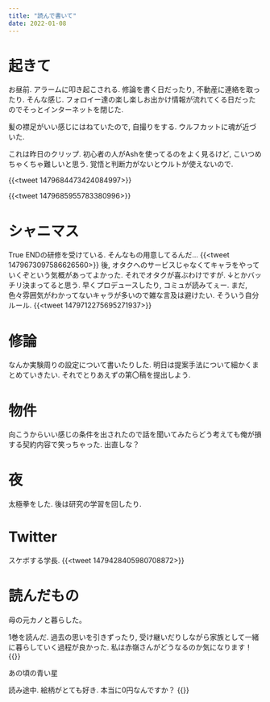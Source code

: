 ```yaml
---
title: "読んで書いて"
date: 2022-01-08
---
```


# 起きて
お昼前. アラームに叩き起こされる. 修論を書く日だったり, 不動産に連絡を取ったり. そんな感じ. フォロイー達の楽し楽しお出かけ情報が流れてくる日だったのでそっとインターネットを閉じた.

髪の襟足がいい感じにはねていたので, 自撮りをする. ウルフカットに魂が近づいた.

これは昨日のクリップ. 初心者の人がAshを使ってるのをよく見るけど, こいつめちゃくちゃ難しいと思う. 覚悟と判断力がないとウルトが使えないので.

{{<tweet 1479684473424084997>}}

{{<tweet 1479685955783380996>}}

# シャニマス
True ENDの研修を受けている. そんなもの用意してるんだ...
{{<tweet 1479673097586626560>}}
後, オタクへのサービスじゃなくてキャラをやっていくぞという気概があってよかった. それでオタクが喜ぶわけですが.
↓とかバッチリ決まってると思う. 早くプロデュースしたり, コミュが読みてぇー. まだ, 色々雰囲気がわかってないキャラが多いので雑な言及は避けたい. そういう自分ルール.
{{<tweet 1479712275695271937>}}

# 修論
なんか実験周りの設定について書いたりした. 明日は提案手法について細かくまとめていきたい. それでとりあえずの第〇稿を提出しよう.
# 物件
向こうからいい感じの条件を出されたので話を聞いてみたらどう考えても俺が損する契約内容で笑っちゃった. 出直しな？

# 夜
太極拳をした. 後は研究の学習を回したり.
# Twitter
スケボする学長.
{{<tweet 1479428405980708872>}}

# 読んだもの
母の元カノと暮らした。

1巻を読んだ. 過去の思いを引きずったり, 受け継いだりしながら家族として一緒に暮らしていく過程が良かった. 私は赤嶺さんがどうなるのか気になります！
{{<amazon asin="B09NDCXWT8" asin="母の元カノと暮らした。">}}

あの頃の青い星

読み途中. 絵柄がとても好き. 本当に0円なんですか？
{{<amazon asin="B07R1TZVZK" asin="あの頃の青い星">}}